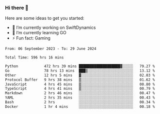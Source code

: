 ### Hi there 👋

Here are some ideas to get you started:

- 🔭 I’m currently working on SwiftDynamics
- 🌱 I’m currently learning GO
-  ⚡ Fun fact: Gaming
  
  <!--
- 👯 I’m looking to collaborate on ...
- 🤔 I’m looking for help with ...
- 💬 Ask me about ...
- 📫 How to reach me: ...
- 😄 Pronouns: ...
-->

<!--START_SECTION:waka-->

```txt
From: 06 September 2023 - To: 29 June 2024

Total Time: 596 hrs 16 mins

Python            472 hrs 39 mins ███████████████████▓░░░░░   79.27 %
Go                78 hrs 13 mins  ███▒░░░░░░░░░░░░░░░░░░░░░   13.12 %
Other             12 hrs 5 mins   ▓░░░░░░░░░░░░░░░░░░░░░░░░   02.03 %
Protocol Buffer   9 hrs 38 mins   ▒░░░░░░░░░░░░░░░░░░░░░░░░   01.62 %
JavaScript        4 hrs 45 mins   ▒░░░░░░░░░░░░░░░░░░░░░░░░   00.80 %
TypeScript        4 hrs 41 mins   ▒░░░░░░░░░░░░░░░░░░░░░░░░   00.79 %
Markdown          2 hrs 46 mins   ░░░░░░░░░░░░░░░░░░░░░░░░░   00.47 %
YAML              2 hrs 35 mins   ░░░░░░░░░░░░░░░░░░░░░░░░░   00.43 %
Bash              2 hrs           ░░░░░░░░░░░░░░░░░░░░░░░░░   00.34 %
Docker            1 hr 4 mins     ░░░░░░░░░░░░░░░░░░░░░░░░░   00.18 %
```

<!--END_SECTION:waka-->
